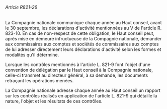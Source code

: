 ###### Article R821-26

La Compagnie nationale communique chaque année au Haut conseil, avant le 30 septembre, les déclarations d'activité mentionnées au V de l'article R. 823-10. En cas de non-respect de cette obligation, le Haut conseil peut, après mise en demeure infructueuse de la Compagnie nationale, demander aux commissaires aux comptes et sociétés de commissaires aux comptes de lui adresser directement leurs déclarations d'activité selon les formes et modalités qu'il détermine.

Lorsque les contrôles mentionnés à l'article L. 821-9 font l'objet d'une convention de délégation par le Haut conseil à la Compagnie nationale, celle-ci transmet au directeur général, à sa demande, les documents retraçant les opérations menées.

La Compagnie nationale adresse chaque année au Haut conseil un rapport sur les contrôles réalisés en application de l'article L. 821-9 qui détaille la nature, l'objet et les résultats de ces contrôles.

